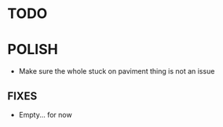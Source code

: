 # TODO

# POLISH 

- Make sure the whole stuck on paviment thing is not an issue 

## FIXES 

- Empty... for now
